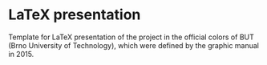 # LaTeX presentation

Template for LaTeX presentation of the project in the official colors of BUT (Brno University of Technology), which were defined by the graphic manual in 2015.
